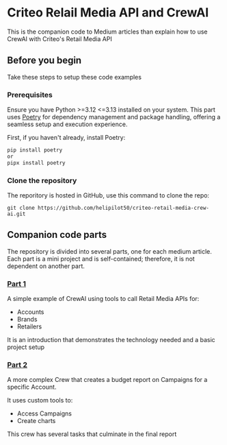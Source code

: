 # Criteo Relail Media API and CrewAI

This is the companion code to Medium articles than explain how to use CrewAI with Criteo's Retail Media API

## Before you begin

Take these steps to setup these code examples

### Prerequisites

Ensure you have Python >=3.12 <=3.13 installed on your system. This part uses [Poetry](https://python-poetry.org/) for dependency management and package handling, offering a seamless setup and execution experience.

First, if you haven't already, install Poetry:

```bash
pip install poetry
or
pipx install poetry
```

### Clone the repository

The reporitory is hosted in GitHub, use this command to clone the repo:

```
git clone https://github.com/helipilot50/criteo-retail-media-crew-ai.git
```

## Companion code parts

The repository is divided into several parts, one for each medium article. Each part is a mini project and is self-contained; therefore, it is not dependent on another part.

### [Part 1](part_1/README.md)

A simple example of CrewAI using tools to call Retail Media APIs for:

- Accounts
- Brands
- Retailers

It is an introduction that demonstrates the technology needed and a basic project setup

### [Part 2](part_2/README.md)

A more complex Crew that creates a budget report on Campaigns for a specific Account.

It uses custom tools to:

- Access Campaigns
- Create charts

This crew has several tasks that culminate in the final report
